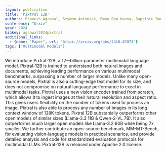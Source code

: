 ```yaml
---
layout: publication
title: 'Pixtral 12B'
authors: Pravesh Agrawal, Szymon Antoniak, Emma Bou Hanna, Baptiste Bout, Devendra Chaplot, Jessica Chudnovsky, Diogo Costa, Baudouin De Monicault, Saurabh Garg, Theophile Gervet, Soham Ghosh, Amélie Héliou, Paul Jacob, Albert Q. Jiang, Kartik Khandelwal, Timothée Lacroix, Guillaume Lample, Diego Las Casas, Thibaut Lavril, Teven Le Scao, Andy Lo, William Marshall, Louis Martin, Arthur Mensch, Pavankumar Muddireddy, Valera Nemychnikova, Marie Pellat, Patrick Von Platen, Nikhil Raghuraman, Baptiste Rozière, Alexandre Sablayrolles, Lucile Saulnier, Romain Sauvestre, Wendy Shang, Roman Soletskyi, Lawrence Stewart, Pierre Stock, Joachim Studnia, Sandeep Subramanian, Sagar Vaze, Thomas Wang, Sophia Yang
conference: "Arxiv"
year: 2024
bibkey: agrawal2024pixtral
additional_links:
  - {name: "Paper", url: 'https://arxiv.org/abs/2410.07073'}
tags: ['Multimodal Models']
---
```

We introduce Pixtral-12B, a 12--billion-parameter multimodal language model.
Pixtral-12B is trained to understand both natural images and documents,
achieving leading performance on various multimodal benchmarks, surpassing a
number of larger models. Unlike many open-source models, Pixtral is also a
cutting-edge text model for its size, and does not compromise on natural
language performance to excel in multimodal tasks. Pixtral uses a new vision
encoder trained from scratch, which allows it to ingest images at their natural
resolution and aspect ratio. This gives users flexibility on the number of
tokens used to process an image. Pixtral is also able to process any number of
images in its long context window of 128K tokens. Pixtral 12B substanially
outperforms other open models of similar sizes (Llama-3.2 11B \& Qwen-2-VL 7B).
It also outperforms much larger open models like Llama-3.2 90B while being 7x
smaller. We further contribute an open-source benchmark, MM-MT-Bench, for
evaluating vision-language models in practical scenarios, and provide detailed
analysis and code for standardized evaluation protocols for multimodal LLMs.
Pixtral-12B is released under Apache 2.0 license.
